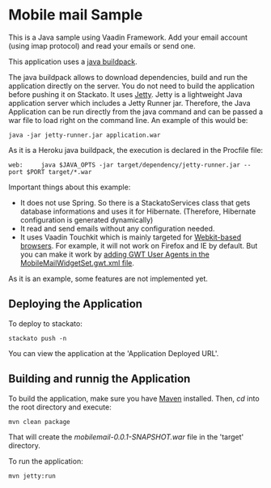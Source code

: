 Mobile mail Sample
=============

This is a Java sample using Vaadin Framework. Add your email account (using imap protocol) and read your emails or send one.

This application uses a [java buildpack](https://github.com/heroku/heroku-buildpack-java).

The java buildpack allows to download dependencies, build and run the application directly on the server. You do not need to 
build the application before pushing it on Stackato. It uses [Jetty](http://jetty.codehaus.org/jetty/). Jetty is a lightweight Java application server which includes a Jetty Runner jar. Therefore, the Java Application can be run directly from the java command and can be passed a war file to load right on the command line. An example of this would be:

	java -jar jetty-runner.jar application.war

As it is a Heroku java buildpack, the execution is declared in the Procfile file:

	web:	 java $JAVA_OPTS -jar target/dependency/jetty-runner.jar --port $PORT target/*.war

Important things about this example:
* It does not use Spring. So there is a StackatoServices class that gets database informations and uses it for Hibernate. (Therefore, Hibernate configuration is generated dynamically)
* It read and send emails without any configuration needed.
* It uses Vaadin Touchkit which is mainly targeted for [Webkit-based browsers](http://trac.webkit.org/wiki/Applications%20using%20WebKit). For example, it will not work on Firefox and IE by default. But you can make it work by [adding GWT User Agents in the MobileMailWidgetSet.gwt.xml file](https://vaadin.com/book/-/page/gwt.widgetset.html).

As it is an example, some features are not implemented yet. 

Deploying the Application
-------------------------

To deploy to stackato:

    stackato push -n

You can view the application at the 'Application Deployed URL'.

Building and runnig the Application
------------------------

To build the application, make sure you have [Maven](http://maven.apache.org/ "Maven") installed.
Then, *cd* into the root directory and execute:

	mvn clean package

That will create the *mobilemail-0.0.1-SNAPSHOT.war* file in the 'target' directory.

To run the application:

	mvn jetty:run
